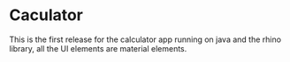 
# Caculator

This is the first release for the calculator app running on java and the rhino library, all the UI elements are material elements.



